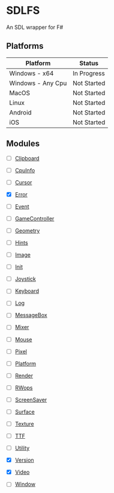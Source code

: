 # SDLFS
An SDL wrapper for F#

## Platforms

| Platform | Status |
| --- | --- |
| Windows - x64 | In Progress |
| Windows - Any Cpu | Not Started |
| MacOS | Not Started |
| Linux | Not Started |
| Android | Not Started | 
| iOS | Not Started |

## Modules
- [ ] [Clipboard](https://github.com/hakelimopu/SDLFS/wiki/Clipboard)
- [ ] [CpuInfo](https://github.com/hakelimopu/SDLFS/wiki/CpuInfo)
- [ ] [Cursor](https://github.com/hakelimopu/SDLFS/wiki/Cursor)
- [x] [Error](https://github.com/hakelimopu/SDLFS/wiki/Error)
- [ ] [Event](https://github.com/hakelimopu/SDLFS/wiki/Event)
- [ ] [GameController](https://github.com/hakelimopu/SDLFS/wiki/GameController)
- [ ] [Geometry](https://github.com/hakelimopu/SDLFS/wiki/Geometry)
- [ ] [Hints](https://github.com/hakelimopu/SDLFS/wiki/Hints)
- [ ] [Image](https://github.com/hakelimopu/SDLFS/wiki/Image)
- [ ] [Init](https://github.com/hakelimopu/SDLFS/wiki/Init)
- [ ] [Joystick](https://github.com/hakelimopu/SDLFS/wiki/Joystick)
- [ ] [Keyboard](https://github.com/hakelimopu/SDLFS/wiki/Keyboard)
- [ ] [Log](https://github.com/hakelimopu/SDLFS/wiki/Log)
- [ ] [MessageBox](https://github.com/hakelimopu/SDLFS/wiki/MessageBox)
- [ ] [Mixer](https://github.com/hakelimopu/SDLFS/wiki/Mixer)
- [ ] [Mouse](https://github.com/hakelimopu/SDLFS/wiki/Mouse)
- [ ] [Pixel](https://github.com/hakelimopu/SDLFS/wiki/Pixel)
- [ ] [Platform](https://github.com/hakelimopu/SDLFS/wiki/Platform)
- [ ] [Render](https://github.com/hakelimopu/SDLFS/wiki/Render)
- [ ] [RWops](https://github.com/hakelimopu/SDLFS/wiki/RWops)
- [ ] [ScreenSaver](https://github.com/hakelimopu/SDLFS/wiki/ScreenSaver)
- [ ] [Surface](https://github.com/hakelimopu/SDLFS/wiki/Surface)
- [ ] [Texture](https://github.com/hakelimopu/SDLFS/wiki/Texture)
- [ ] [TTF](https://github.com/hakelimopu/SDLFS/wiki/TTF)
- [ ] [Utility](https://github.com/hakelimopu/SDLFS/wiki/Utility)
- [x] [Version](https://github.com/hakelimopu/SDLFS/wiki/Version)
- [x] [Video](https://github.com/hakelimopu/SDLFS/wiki/Video)
- [ ] [Window](https://github.com/hakelimopu/SDLFS/wiki/Window)

